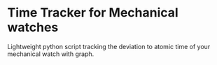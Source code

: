# Time Tracker for Mechanical watches
Lightweight python script tracking the deviation to atomic time of your mechanical watch with graph.
